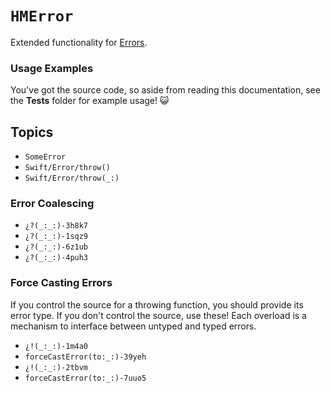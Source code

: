 # ``HMError``

Extended functionality for [Errors](https://developer.apple.com/documentation/swift/error).

### Usage Examples

You've got the source code, so aside from reading this documentation, see the **Tests** folder for example usage! 😺

## Topics

- ``SomeError``
- ``Swift/Error/throw()``
- ``Swift/Error/throw(_:)``

### Error Coalescing

- ``¿?(_:_:)-3h8k7``
- ``¿?(_:_:)-1sqz9``
- ``¿?(_:_:)-6z1ub``
- ``¿?(_:_:)-4puh3``

### Force Casting Errors

If you control the source for a throwing function, you should  provide its error type. If you don't control the source, use these! Each overload is a mechanism to interface between untyped and typed errors.

- ``¿!(_:_:)-1m4a0``
- ``forceCastError(to:_:)-39yeh``
- ``¿!(_:_:)-2tbvm``
- ``forceCastError(to:_:)-7uuo5``
